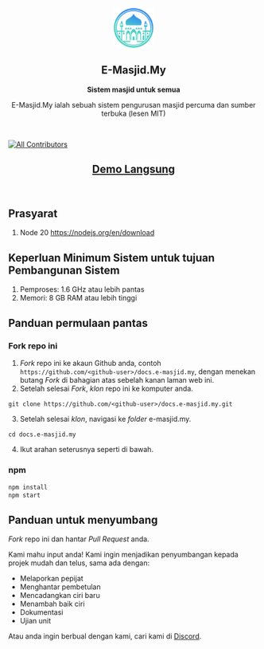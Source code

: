 
<p align="center">
  <img src="misc/assets/img/logo.png" alt="E-Masjid.My" width="80" height="80"/>
</p>

<h2 align="center"><b>E-Masjid.My</b></h2>
<p align="center"><b>Sistem masjid untuk semua</b></p>
<p align="center">
  E-Masjid.My ialah sebuah sistem pengurusan masjid percuma dan sumber terbuka (lesen MIT)
</p><br>

[![All Contributors](https://img.shields.io/github/all-contributors/Dev4w4n/docs.e-masjid.my?color=ee8449&style=flat-square)](#contributors)

<h2 align="center">
  <a href='https://docs.e-masjid.my'>Demo Langsung</a>
</h2><br>

## Prasyarat
1. Node 20 https://nodejs.org/en/download

## Keperluan Minimum Sistem untuk tujuan Pembangunan Sistem
1. Pemproses: 1.6 GHz atau lebih pantas
2. Memori: 8 GB RAM atau lebih tinggi

## Panduan permulaan pantas
### Fork repo ini
1. *Fork* repo ini ke akaun Github anda, contoh `https://github.com/<github-user>/docs.e-masjid.my`, dengan menekan butang *Fork* di bahagian atas sebelah kanan laman web ini.
2. Setelah selesai *Fork*, *klon* repo ini ke komputer anda.
```
git clone https://github.com/<github-user>/docs.e-masjid.my.git
```
3. Setelah selesai *klon*, navigasi ke *folder* e-masjid.my.
```
cd docs.e-masjid.my
```
4. Ikut arahan seterusnya seperti di bawah.
### npm
```
npm install
npm start
```

## Panduan untuk menyumbang
*Fork* repo ini dan hantar *Pull Request* anda.

Kami mahu input anda! Kami ingin menjadikan penyumbangan kepada projek mudah dan telus, sama ada dengan:

- Melaporkan pepijat
- Menghantar pembetulan
- Mencadangkan ciri baru
- Menambah baik ciri
- Dokumentasi
- Ujian unit
  
Atau anda ingin berbual dengan kami, cari kami di [Discord](https://discord.gg/k2zGpWTDpe).